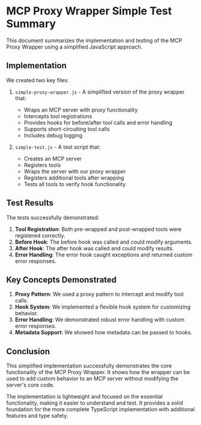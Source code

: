 # MCP Proxy Wrapper Simple Test Summary

This document summarizes the implementation and testing of the MCP Proxy Wrapper using a simplified JavaScript approach.

## Implementation

We created two key files:

1. `simple-proxy-wrapper.js` - A simplified version of the proxy wrapper that:
   - Wraps an MCP server with proxy functionality
   - Intercepts tool registrations
   - Provides hooks for before/after tool calls and error handling
   - Supports short-circuiting tool calls
   - Includes debug logging

2. `simple-test.js` - A test script that:
   - Creates an MCP server
   - Registers tools
   - Wraps the server with our proxy wrapper
   - Registers additional tools after wrapping
   - Tests all tools to verify hook functionality

## Test Results

The tests successfully demonstrated:

1. **Tool Registration**: Both pre-wrapped and post-wrapped tools were registered correctly.
2. **Before Hook**: The before hook was called and could modify arguments.
3. **After Hook**: The after hook was called and could modify results.
4. **Error Handling**: The error hook caught exceptions and returned custom error responses.

## Key Concepts Demonstrated

1. **Proxy Pattern**: We used a proxy pattern to intercept and modify tool calls.
2. **Hook System**: We implemented a flexible hook system for customizing behavior.
3. **Error Handling**: We demonstrated robust error handling with custom error responses.
4. **Metadata Support**: We showed how metadata can be passed to hooks.

## Conclusion

This simplified implementation successfully demonstrates the core functionality of the MCP Proxy Wrapper. It shows how the wrapper can be used to add custom behavior to an MCP server without modifying the server's core code.

The implementation is lightweight and focused on the essential functionality, making it easier to understand and test. It provides a solid foundation for the more complete TypeScript implementation with additional features and type safety. 